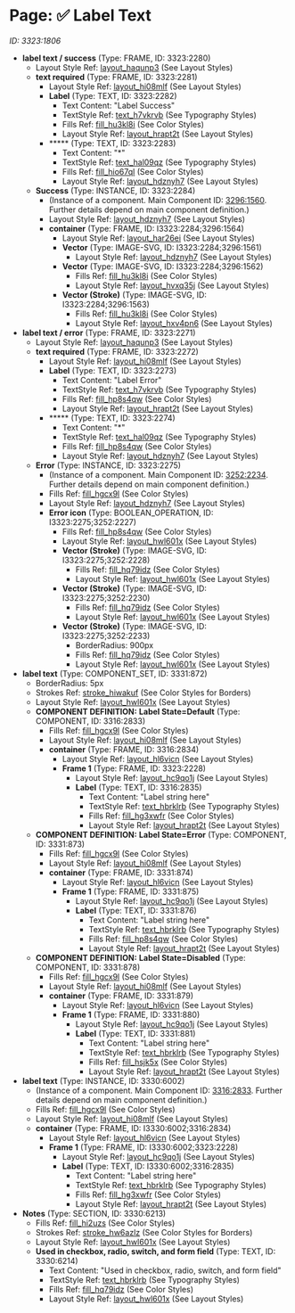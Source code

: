 # Page: ✅ Label Text 

*ID: 3323:1806*

- **label text / success** (Type: FRAME, ID: 3323:2280)
  - Layout Style Ref: [layout_haqunp3](../GlobalStyles/LayoutAndSpacing.md#layout-haqunp3) (See Layout Styles)
  - **text required** (Type: FRAME, ID: 3323:2281)
    - Layout Style Ref: [layout_hi08mlf](../GlobalStyles/LayoutAndSpacing.md#layout-hi08mlf) (See Layout Styles)
    - **Label** (Type: TEXT, ID: 3323:2282)
      - Text Content: "Label Success"
      - TextStyle Ref: [text_h7vkrvb](../GlobalStyles/Typography.md#text-h7vkrvb) (See Typography Styles)
      - Fills Ref: [fill_hu3kl8i](../GlobalStyles/Colors.md#fill-hu3kl8i) (See Color Styles)
      - Layout Style Ref: [layout_hrapt2t](../GlobalStyles/LayoutAndSpacing.md#layout-hrapt2t) (See Layout Styles)
    - ***** (Type: TEXT, ID: 3323:2283)
      - Text Content: "*"
      - TextStyle Ref: [text_hal09qz](../GlobalStyles/Typography.md#text-hal09qz) (See Typography Styles)
      - Fills Ref: [fill_hio67ql](../GlobalStyles/Colors.md#fill-hio67ql) (See Color Styles)
      - Layout Style Ref: [layout_hdznyh7](../GlobalStyles/LayoutAndSpacing.md#layout-hdznyh7) (See Layout Styles)
  - **Success** (Type: INSTANCE, ID: 3323:2284)
    - (Instance of a component. Main Component ID: [3296:1560](../UnknownPage.md#component-UnknownPage-3296:1560). Further details depend on main component definition.)
    - Layout Style Ref: [layout_hdznyh7](../GlobalStyles/LayoutAndSpacing.md#layout-hdznyh7) (See Layout Styles)
    - **container** (Type: FRAME, ID: I3323:2284;3296:1564)
      - Layout Style Ref: [layout_har26ei](../GlobalStyles/LayoutAndSpacing.md#layout-har26ei) (See Layout Styles)
      - **Vector** (Type: IMAGE-SVG, ID: I3323:2284;3296:1561)
        - Layout Style Ref: [layout_hdznyh7](../GlobalStyles/LayoutAndSpacing.md#layout-hdznyh7) (See Layout Styles)
      - **Vector** (Type: IMAGE-SVG, ID: I3323:2284;3296:1562)
        - Fills Ref: [fill_hu3kl8i](../GlobalStyles/Colors.md#fill-hu3kl8i) (See Color Styles)
        - Layout Style Ref: [layout_hvxq35j](../GlobalStyles/LayoutAndSpacing.md#layout-hvxq35j) (See Layout Styles)
      - **Vector (Stroke)** (Type: IMAGE-SVG, ID: I3323:2284;3296:1563)
        - Fills Ref: [fill_hu3kl8i](../GlobalStyles/Colors.md#fill-hu3kl8i) (See Color Styles)
        - Layout Style Ref: [layout_hxv4pn6](../GlobalStyles/LayoutAndSpacing.md#layout-hxv4pn6) (See Layout Styles)
- **label text / error** (Type: FRAME, ID: 3323:2271)
  - Layout Style Ref: [layout_haqunp3](../GlobalStyles/LayoutAndSpacing.md#layout-haqunp3) (See Layout Styles)
  - **text required** (Type: FRAME, ID: 3323:2272)
    - Layout Style Ref: [layout_hi08mlf](../GlobalStyles/LayoutAndSpacing.md#layout-hi08mlf) (See Layout Styles)
    - **Label** (Type: TEXT, ID: 3323:2273)
      - Text Content: "Label Error"
      - TextStyle Ref: [text_h7vkrvb](../GlobalStyles/Typography.md#text-h7vkrvb) (See Typography Styles)
      - Fills Ref: [fill_hp8s4qw](../GlobalStyles/Colors.md#fill-hp8s4qw) (See Color Styles)
      - Layout Style Ref: [layout_hrapt2t](../GlobalStyles/LayoutAndSpacing.md#layout-hrapt2t) (See Layout Styles)
    - ***** (Type: TEXT, ID: 3323:2274)
      - Text Content: "*"
      - TextStyle Ref: [text_hal09qz](../GlobalStyles/Typography.md#text-hal09qz) (See Typography Styles)
      - Fills Ref: [fill_hp8s4qw](../GlobalStyles/Colors.md#fill-hp8s4qw) (See Color Styles)
      - Layout Style Ref: [layout_hdznyh7](../GlobalStyles/LayoutAndSpacing.md#layout-hdznyh7) (See Layout Styles)
  - **Error** (Type: INSTANCE, ID: 3323:2275)
    - (Instance of a component. Main Component ID: [3252:2234](../UnknownPage.md#component-UnknownPage-3252:2234). Further details depend on main component definition.)
    - Fills Ref: [fill_hgcx9l](../GlobalStyles/Colors.md#fill-hgcx9l) (See Color Styles)
    - Layout Style Ref: [layout_hdznyh7](../GlobalStyles/LayoutAndSpacing.md#layout-hdznyh7) (See Layout Styles)
    - **Error icon** (Type: BOOLEAN_OPERATION, ID: I3323:2275;3252:2227)
      - Fills Ref: [fill_hp8s4qw](../GlobalStyles/Colors.md#fill-hp8s4qw) (See Color Styles)
      - Layout Style Ref: [layout_hwl601x](../GlobalStyles/LayoutAndSpacing.md#layout-hwl601x) (See Layout Styles)
      - **Vector (Stroke)** (Type: IMAGE-SVG, ID: I3323:2275;3252:2228)
        - Fills Ref: [fill_hq79idz](../GlobalStyles/Colors.md#fill-hq79idz) (See Color Styles)
        - Layout Style Ref: [layout_hwl601x](../GlobalStyles/LayoutAndSpacing.md#layout-hwl601x) (See Layout Styles)
      - **Vector (Stroke)** (Type: IMAGE-SVG, ID: I3323:2275;3252:2230)
        - Fills Ref: [fill_hq79idz](../GlobalStyles/Colors.md#fill-hq79idz) (See Color Styles)
        - Layout Style Ref: [layout_hwl601x](../GlobalStyles/LayoutAndSpacing.md#layout-hwl601x) (See Layout Styles)
      - **Vector (Stroke)** (Type: IMAGE-SVG, ID: I3323:2275;3252:2233)
        - BorderRadius: 900px
        - Fills Ref: [fill_hq79idz](../GlobalStyles/Colors.md#fill-hq79idz) (See Color Styles)
        - Layout Style Ref: [layout_hwl601x](../GlobalStyles/LayoutAndSpacing.md#layout-hwl601x) (See Layout Styles)
- **label text** (Type: COMPONENT_SET, ID: 3331:872)
  - BorderRadius: 5px
  - Strokes Ref: [stroke_hiwakuf](../GlobalStyles/Colors.md#stroke-hiwakuf) (See Color Styles for Borders)
  - Layout Style Ref: [layout_hwl601x](../GlobalStyles/LayoutAndSpacing.md#layout-hwl601x) (See Layout Styles)
  - <a name="component-3323:1806-3316:2833"></a>**COMPONENT DEFINITION:** **Label State=Default** (Type: COMPONENT, ID: 3316:2833)
    - Fills Ref: [fill_hgcx9l](../GlobalStyles/Colors.md#fill-hgcx9l) (See Color Styles)
    - Layout Style Ref: [layout_hi08mlf](../GlobalStyles/LayoutAndSpacing.md#layout-hi08mlf) (See Layout Styles)
    - **container** (Type: FRAME, ID: 3316:2834)
      - Layout Style Ref: [layout_hl6vicn](../GlobalStyles/LayoutAndSpacing.md#layout-hl6vicn) (See Layout Styles)
      - **Frame 1** (Type: FRAME, ID: 3323:2228)
        - Layout Style Ref: [layout_hc9qo1j](../GlobalStyles/LayoutAndSpacing.md#layout-hc9qo1j) (See Layout Styles)
        - **Label** (Type: TEXT, ID: 3316:2835)
          - Text Content: "Label string here"
          - TextStyle Ref: [text_hbrklrb](../GlobalStyles/Typography.md#text-hbrklrb) (See Typography Styles)
          - Fills Ref: [fill_hg3xwfr](../GlobalStyles/Colors.md#fill-hg3xwfr) (See Color Styles)
          - Layout Style Ref: [layout_hrapt2t](../GlobalStyles/LayoutAndSpacing.md#layout-hrapt2t) (See Layout Styles)
  - <a name="component-3323:1806-3331:873"></a>**COMPONENT DEFINITION:** **Label State=Error** (Type: COMPONENT, ID: 3331:873)
    - Fills Ref: [fill_hgcx9l](../GlobalStyles/Colors.md#fill-hgcx9l) (See Color Styles)
    - Layout Style Ref: [layout_hi08mlf](../GlobalStyles/LayoutAndSpacing.md#layout-hi08mlf) (See Layout Styles)
    - **container** (Type: FRAME, ID: 3331:874)
      - Layout Style Ref: [layout_hl6vicn](../GlobalStyles/LayoutAndSpacing.md#layout-hl6vicn) (See Layout Styles)
      - **Frame 1** (Type: FRAME, ID: 3331:875)
        - Layout Style Ref: [layout_hc9qo1j](../GlobalStyles/LayoutAndSpacing.md#layout-hc9qo1j) (See Layout Styles)
        - **Label** (Type: TEXT, ID: 3331:876)
          - Text Content: "Label string here"
          - TextStyle Ref: [text_hbrklrb](../GlobalStyles/Typography.md#text-hbrklrb) (See Typography Styles)
          - Fills Ref: [fill_hp8s4qw](../GlobalStyles/Colors.md#fill-hp8s4qw) (See Color Styles)
          - Layout Style Ref: [layout_hrapt2t](../GlobalStyles/LayoutAndSpacing.md#layout-hrapt2t) (See Layout Styles)
  - <a name="component-3323:1806-3331:878"></a>**COMPONENT DEFINITION:** **Label State=Disabled** (Type: COMPONENT, ID: 3331:878)
    - Fills Ref: [fill_hgcx9l](../GlobalStyles/Colors.md#fill-hgcx9l) (See Color Styles)
    - Layout Style Ref: [layout_hi08mlf](../GlobalStyles/LayoutAndSpacing.md#layout-hi08mlf) (See Layout Styles)
    - **container** (Type: FRAME, ID: 3331:879)
      - Layout Style Ref: [layout_hl6vicn](../GlobalStyles/LayoutAndSpacing.md#layout-hl6vicn) (See Layout Styles)
      - **Frame 1** (Type: FRAME, ID: 3331:880)
        - Layout Style Ref: [layout_hc9qo1j](../GlobalStyles/LayoutAndSpacing.md#layout-hc9qo1j) (See Layout Styles)
        - **Label** (Type: TEXT, ID: 3331:881)
          - Text Content: "Label string here"
          - TextStyle Ref: [text_hbrklrb](../GlobalStyles/Typography.md#text-hbrklrb) (See Typography Styles)
          - Fills Ref: [fill_hsjk5x](../GlobalStyles/Colors.md#fill-hsjk5x) (See Color Styles)
          - Layout Style Ref: [layout_hrapt2t](../GlobalStyles/LayoutAndSpacing.md#layout-hrapt2t) (See Layout Styles)
- **label text** (Type: INSTANCE, ID: 3330:6002)
  - (Instance of a component. Main Component ID: [3316:2833](../UnknownPage.md#component-UnknownPage-3316:2833). Further details depend on main component definition.)
  - Fills Ref: [fill_hgcx9l](../GlobalStyles/Colors.md#fill-hgcx9l) (See Color Styles)
  - Layout Style Ref: [layout_hi08mlf](../GlobalStyles/LayoutAndSpacing.md#layout-hi08mlf) (See Layout Styles)
  - **container** (Type: FRAME, ID: I3330:6002;3316:2834)
    - Layout Style Ref: [layout_hl6vicn](../GlobalStyles/LayoutAndSpacing.md#layout-hl6vicn) (See Layout Styles)
    - **Frame 1** (Type: FRAME, ID: I3330:6002;3323:2228)
      - Layout Style Ref: [layout_hc9qo1j](../GlobalStyles/LayoutAndSpacing.md#layout-hc9qo1j) (See Layout Styles)
      - **Label** (Type: TEXT, ID: I3330:6002;3316:2835)
        - Text Content: "Label string here"
        - TextStyle Ref: [text_hbrklrb](../GlobalStyles/Typography.md#text-hbrklrb) (See Typography Styles)
        - Fills Ref: [fill_hg3xwfr](../GlobalStyles/Colors.md#fill-hg3xwfr) (See Color Styles)
        - Layout Style Ref: [layout_hrapt2t](../GlobalStyles/LayoutAndSpacing.md#layout-hrapt2t) (See Layout Styles)
- **Notes** (Type: SECTION, ID: 3330:6213)
  - Fills Ref: [fill_hi2uzs](../GlobalStyles/Colors.md#fill-hi2uzs) (See Color Styles)
  - Strokes Ref: [stroke_hw6azlz](../GlobalStyles/Colors.md#stroke-hw6azlz) (See Color Styles for Borders)
  - Layout Style Ref: [layout_hwl601x](../GlobalStyles/LayoutAndSpacing.md#layout-hwl601x) (See Layout Styles)
  - **Used in checkbox, radio, switch, and form field** (Type: TEXT, ID: 3330:6214)
    - Text Content: "Used in checkbox, radio, switch, and form field"
    - TextStyle Ref: [text_hbrklrb](../GlobalStyles/Typography.md#text-hbrklrb) (See Typography Styles)
    - Fills Ref: [fill_hq79idz](../GlobalStyles/Colors.md#fill-hq79idz) (See Color Styles)
    - Layout Style Ref: [layout_hwl601x](../GlobalStyles/LayoutAndSpacing.md#layout-hwl601x) (See Layout Styles)
